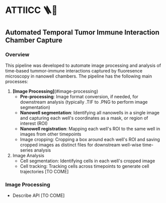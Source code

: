 # ATTIICC 🪜🔦
## Automated Temporal Tumor Immune Interaction Chamber Capture

### Overview
This pipeline was developed to automate image processing and analysis of time-based tummor-immune interactions captured by fluoresence microscopy in nanowell chambers. The pipeline has the following main processes:
1. **[Image Processing]**(#image-processing)
    - **Pre-processing**: Image format conversion, if needed, for downstream analysis (typically .TIF to .PNG to perform image segmentation)
    - **Nanowell segmentation**: Identifying all nanowells in a single image and capturing each well's coordinates as a mask, or region of interest (ROI)
    - **Nanowell registration**: Mapping each well's ROI to the same well in images from other timepoints
    - Image cropping: Cropping a box around each well's ROI and saving cropped images as distinct files for downstream well-wise time-series analysis
2. Image Analysis
    - Cell segmentation: Identifying cells in each well's cropped image
    - Cell tracking: Tracking cells across timepoints to generate cell trajectories
    [TO COME]

### Image Processing
- Describe API [TO COME]
